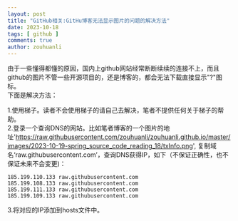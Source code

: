 ```yaml
---
layout: post
title: "GitHub相关:GitHu博客无法显示图片的问题的解决方法"
date: 2023-10-18
tags: [ github ]
comments: true
author: zouhuanli
---
```


由于一些懂得都懂的原因，国内上github网站经常断断续续的连接不上，而且github的图片不管一些开源项目的，还是博客的，都会无法下载直接显示"?"图标。<br>
下面是解决方法：

1.使用梯子。读者不会使用梯子的请自己去解决，笔者不提供任何关于梯子的帮助。<br>
2.登录一个查询DNS的网站。比如笔者博客的一个图片的地址'https://raw.githubusercontent.com/zouhuanli/zouhuanli.github.io/master/images/2023-10-19-spring_source_code_reading_18/txInfo.png',
复制域名‘raw.githubusercontent.com’，查询DNS获得IP，如下（不保证正确性，也不保证未来不会变更)：<br>

```text
185.199.110.133 raw.githubusercontent.com
185.199.108.133 raw.githubusercontent.com
185.199.111.133 raw.githubusercontent.com
185.199.109.133 raw.githubusercontent.com
```
3.将对应的IP添加到hosts文件中。

